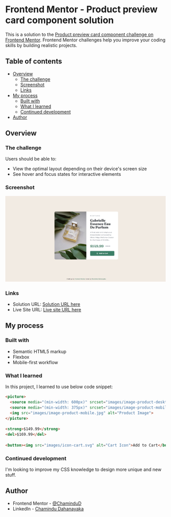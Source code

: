 # Frontend Mentor - Product preview card component solution

This is a solution to the [Product preview card component challenge on Frontend Mentor](https://www.frontendmentor.io/challenges/product-preview-card-component-GO7UmttRfa). Frontend Mentor challenges help you improve your coding skills by building realistic projects. 

## Table of contents

- [Overview](#overview)
  - [The challenge](#the-challenge)
  - [Screenshot](#screenshot)
  - [Links](#links)
- [My process](#my-process)
  - [Built with](#built-with)
  - [What I learned](#what-i-learned)
  - [Continued development](#continued-development)
- [Author](#author)

## Overview

### The challenge

Users should be able to:

- View the optimal layout depending on their device's screen size
- See hover and focus states for interactive elements

### Screenshot

![](./screenshot.jpeg)

### Links

- Solution URL: [Solution URL here](https://your-solution-url.com)
- Live Site URL: [Live site URL here](https://your-live-site-url.com)

## My process

### Built with

- Semantic HTML5 markup
- Flexbox
- Mobile-first workflow

### What I learned

In this project, I learned to use below code snippet:

```html
<picture>
  <source media="(min-width: 600px)" srcset="images/image-product-desktop.jpg">
  <source media="(min-width: 375px)" srcset="images/image-product-mobile.jpg">
  <img src="images/image-product-mobile.jpg" alt="Product Image">
</picture>

<strong>$149.99</strong>
<del>$169.99</del>

<button><img src="images/icon-cart.svg" alt="Cart Icon">Add to Cart</button>
```

### Continued development

I'm looking to improve my CSS knowledge to design more unique and new stuff.

## Author

- Frontend Mentor - [@ChaminduD](https://www.frontendmentor.io/profile/ChaminduD)
- LinkedIn - [Chamindu Dahanayaka](https://www.linkedin.com/in/chamindudahanayaka/)